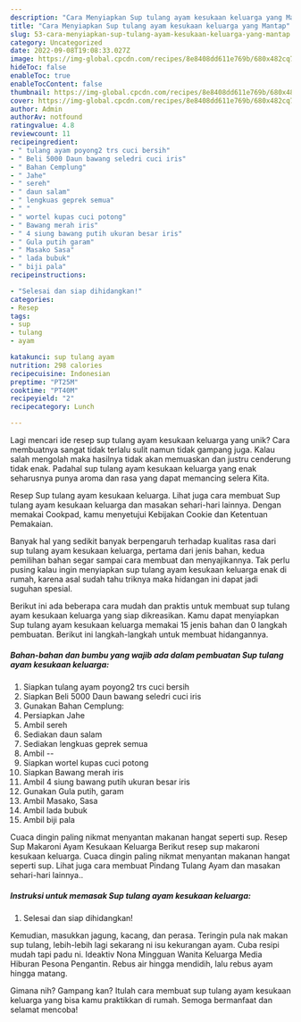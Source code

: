 ```yaml
---
description: "Cara Menyiapkan Sup tulang ayam kesukaan keluarga yang Mantap"
title: "Cara Menyiapkan Sup tulang ayam kesukaan keluarga yang Mantap"
slug: 53-cara-menyiapkan-sup-tulang-ayam-kesukaan-keluarga-yang-mantap
category: Uncategorized
date: 2022-09-08T19:08:33.027Z
image: https://img-global.cpcdn.com/recipes/8e8408dd611e769b/680x482cq70/sup-tulang-ayam-kesukaan-keluarga-foto-resep-utama.jpg
hideToc: false
enableToc: true
enableTocContent: false
thumbnail: https://img-global.cpcdn.com/recipes/8e8408dd611e769b/680x482cq70/sup-tulang-ayam-kesukaan-keluarga-foto-resep-utama.jpg
cover: https://img-global.cpcdn.com/recipes/8e8408dd611e769b/680x482cq70/sup-tulang-ayam-kesukaan-keluarga-foto-resep-utama.jpg
author: Admin
authorAv: notfound
ratingvalue: 4.8
reviewcount: 11
recipeingredient:
- " tulang ayam poyong2 trs cuci bersih"
- " Beli 5000 Daun bawang seledri cuci iris"
- " Bahan Cemplung"
- " Jahe"
- " sereh"
- " daun salam"
- " lengkuas geprek semua"
- " "
- " wortel kupas cuci potong"
- " Bawang merah iris"
- " 4 siung bawang putih ukuran besar iris"
- " Gula putih garam"
- " Masako Sasa"
- " lada bubuk"
- " biji pala"
recipeinstructions:

- "Selesai dan siap dihidangkan!"
categories:
- Resep
tags:
- sup
- tulang
- ayam

katakunci: sup tulang ayam 
nutrition: 298 calories
recipecuisine: Indonesian
preptime: "PT25M"
cooktime: "PT40M"
recipeyield: "2"
recipecategory: Lunch

---
```





Lagi mencari ide resep sup tulang ayam kesukaan keluarga yang unik? Cara membuatnya sangat tidak terlalu sulit namun tidak gampang juga. Kalau salah mengolah maka hasilnya tidak akan memuaskan dan justru cenderung tidak enak. Padahal sup tulang ayam kesukaan keluarga yang enak seharusnya punya aroma dan rasa yang dapat memancing selera Kita.





Resep Sup tulang ayam kesukaan keluarga. Lihat juga cara membuat Sup tulang ayam kesukaan keluarga dan masakan sehari-hari lainnya. Dengan memakai Cookpad, kamu menyetujui Kebijakan Cookie dan Ketentuan Pemakaian.

Banyak hal yang sedikit banyak berpengaruh terhadap kualitas rasa dari sup tulang ayam kesukaan keluarga, pertama dari jenis bahan, kedua pemilihan bahan segar sampai cara membuat dan menyajikannya. Tak perlu pusing kalau ingin menyiapkan sup tulang ayam kesukaan keluarga enak di rumah, karena asal sudah tahu triknya maka hidangan ini dapat jadi suguhan spesial.






Berikut ini ada beberapa cara mudah dan praktis untuk membuat sup tulang ayam kesukaan keluarga yang siap dikreasikan. Kamu dapat menyiapkan Sup tulang ayam kesukaan keluarga memakai 15 jenis bahan dan 0 langkah pembuatan. Berikut ini langkah-langkah untuk membuat hidangannya.

<!--inarticleads1-->

##### Bahan-bahan dan bumbu yang wajib ada dalam pembuatan Sup tulang ayam kesukaan keluarga:

1. Siapkan  tulang ayam poyong2 trs cuci bersih
1. Siapkan  Beli 5000 Daun bawang seledri cuci iris
1. Gunakan  Bahan Cemplung:
1. Persiapkan  Jahe
1. Ambil  sereh
1. Sediakan  daun salam
1. Sediakan  lengkuas geprek semua
1. Ambil  --
1. Siapkan  wortel kupas cuci potong
1. Siapkan  Bawang merah iris
1. Ambil  4 siung bawang putih ukuran besar iris
1. Gunakan  Gula putih, garam
1. Ambil  Masako, Sasa
1. Ambil  lada bubuk
1. Ambil  biji pala


Cuaca dingin paling nikmat menyantan makanan hangat seperti sup. Resep Sup Makaroni Ayam Kesukaan Keluarga Berikut resep sup makaroni kesukaan keluarga. Cuaca dingin paling nikmat menyantan makanan hangat seperti sup. Lihat juga cara membuat Pindang Tulang Ayam dan masakan sehari-hari lainnya.. 

<!--inarticleads2-->

##### Instruksi untuk memasak Sup tulang ayam kesukaan keluarga:


1. Selesai dan siap dihidangkan!

Kemudian, masukkan jagung, kacang, dan perasa. Teringin pula nak makan sup tulang, lebih-lebih lagi sekarang ni isu kekurangan ayam. Cuba resipi mudah tapi padu ni. Ideaktiv Nona Mingguan Wanita Keluarga Media Hiburan Pesona Pengantin. Rebus air hingga mendidih, lalu rebus ayam hingga matang. 

Gimana nih? Gampang kan? Itulah cara membuat sup tulang ayam kesukaan keluarga yang bisa kamu praktikkan di rumah. Semoga bermanfaat dan selamat mencoba!
